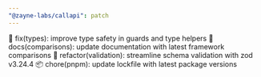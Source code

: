 ```yaml
---
"@zayne-labs/callapi": patch
---
```


🐛 fix(types): improve type safety in guards and type helpers
📄 docs(comparisons): update documentation with latest framework comparisons
🔄 refactor(validation): streamline schema validation with zod v3.24.4
📦 chore(pnpm): update lockfile with latest package versions
